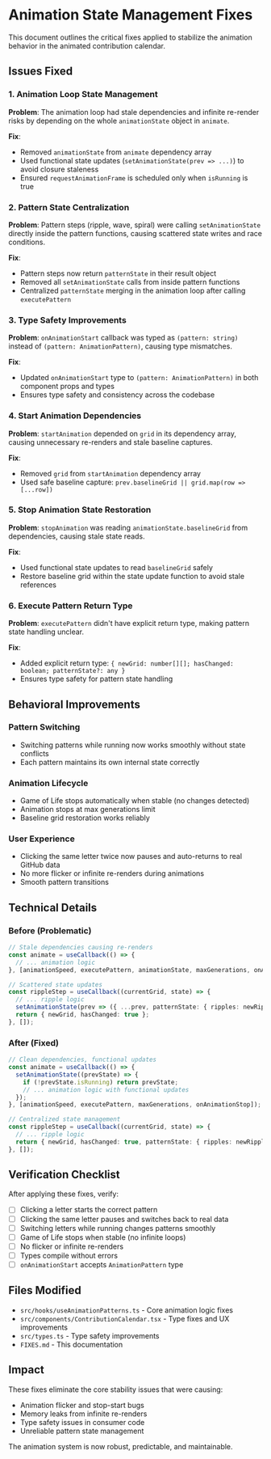 # Animation State Management Fixes

This document outlines the critical fixes applied to stabilize the animation behavior in the animated contribution calendar.

## Issues Fixed

### 1. Animation Loop State Management
**Problem**: The animation loop had stale dependencies and infinite re-render risks by depending on the whole `animationState` object in `animate`.

**Fix**: 
- Removed `animationState` from `animate` dependency array
- Used functional state updates (`setAnimationState(prev => ...)`) to avoid closure staleness
- Ensured `requestAnimationFrame` is scheduled only when `isRunning` is true

### 2. Pattern State Centralization
**Problem**: Pattern steps (ripple, wave, spiral) were calling `setAnimationState` directly inside the pattern functions, causing scattered state writes and race conditions.

**Fix**:
- Pattern steps now return `patternState` in their result object
- Removed all `setAnimationState` calls from inside pattern functions
- Centralized `patternState` merging in the animation loop after calling `executePattern`

### 3. Type Safety Improvements
**Problem**: `onAnimationStart` callback was typed as `(pattern: string)` instead of `(pattern: AnimationPattern)`, causing type mismatches.

**Fix**:
- Updated `onAnimationStart` type to `(pattern: AnimationPattern)` in both component props and types
- Ensures type safety and consistency across the codebase

### 4. Start Animation Dependencies
**Problem**: `startAnimation` depended on `grid` in its dependency array, causing unnecessary re-renders and stale baseline captures.

**Fix**:
- Removed `grid` from `startAnimation` dependency array
- Used safe baseline capture: `prev.baselineGrid || grid.map(row => [...row])`

### 5. Stop Animation State Restoration
**Problem**: `stopAnimation` was reading `animationState.baselineGrid` from dependencies, causing stale state reads.

**Fix**:
- Used functional state updates to read `baselineGrid` safely
- Restore baseline grid within the state update function to avoid stale references

### 6. Execute Pattern Return Type
**Problem**: `executePattern` didn't have explicit return type, making pattern state handling unclear.

**Fix**:
- Added explicit return type: `{ newGrid: number[][]; hasChanged: boolean; patternState?: any }`
- Ensures type safety for pattern state handling

## Behavioral Improvements

### Pattern Switching
- Switching patterns while running now works smoothly without state conflicts
- Each pattern maintains its own internal state correctly

### Animation Lifecycle
- Game of Life stops automatically when stable (no changes detected)
- Animation stops at max generations limit
- Baseline grid restoration works reliably

### User Experience
- Clicking the same letter twice now pauses and auto-returns to real GitHub data
- No more flicker or infinite re-renders during animations
- Smooth pattern transitions

## Technical Details

### Before (Problematic)
```typescript
// Stale dependencies causing re-renders
const animate = useCallback(() => {
  // ... animation logic
}, [animationSpeed, executePattern, animationState, maxGenerations, onAnimationStop]);

// Scattered state updates
const rippleStep = useCallback((currentGrid, state) => {
  // ... ripple logic
  setAnimationState(prev => ({ ...prev, patternState: { ripples: newRipples } }));
  return { newGrid, hasChanged: true };
}, []);
```

### After (Fixed)
```typescript
// Clean dependencies, functional updates
const animate = useCallback(() => {
  setAnimationState((prevState) => {
    if (!prevState.isRunning) return prevState;
    // ... animation logic with functional updates
  });
}, [animationSpeed, executePattern, maxGenerations, onAnimationStop]);

// Centralized state management
const rippleStep = useCallback((currentGrid, state) => {
  // ... ripple logic
  return { newGrid, hasChanged: true, patternState: { ripples: newRipples } };
}, []);
```

## Verification Checklist

After applying these fixes, verify:

- [ ] Clicking a letter starts the correct pattern
- [ ] Clicking the same letter pauses and switches back to real data
- [ ] Switching letters while running changes patterns smoothly
- [ ] Game of Life stops when stable (no infinite loops)
- [ ] No flicker or infinite re-renders
- [ ] Types compile without errors
- [ ] `onAnimationStart` accepts `AnimationPattern` type

## Files Modified

- `src/hooks/useAnimationPatterns.ts` - Core animation logic fixes
- `src/components/ContributionCalendar.tsx` - Type fixes and UX improvements
- `src/types.ts` - Type safety improvements
- `FIXES.md` - This documentation

## Impact

These fixes eliminate the core stability issues that were causing:
- Animation flicker and stop-start bugs
- Memory leaks from infinite re-renders
- Type safety issues in consumer code
- Unreliable pattern state management

The animation system is now robust, predictable, and maintainable.

